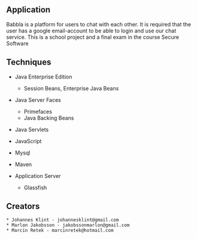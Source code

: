 ## Application
Babbla is a platform for users to chat with each other. 
It is required that the user has a google email-account to be able to login and use our chat service.
This is a school project and a final exam in the course Secure Software

## Techniques
* Java Enterprise Edition	
	* Session Beans, Enterprise Java Beans	
	
* Java Server Faces 
	* Primefaces
	* Java Backing Beans

* Java Servlets
* JavaScript
* Mysql
* Maven
* Application Server
	* Glassfish
	

	
	
## Creators
	* Johannes Klint - johannesklint@gmail.com
	* Marlon Jakobsson - jakobssonmarlon@gmail.com
	* Marcin Retek - marcinretek@hotmail.com
	